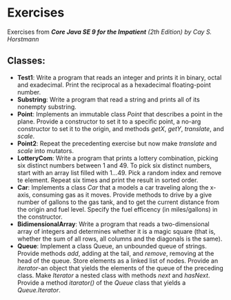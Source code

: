 # Exercises
Exercises from **_Core Java SE 9 for the Impatient_** _(2th Edition)_ _by Cay S. Horstmann_

## Classes:
* **Test1**: Write a program that reads an integer and prints it in binary, octal and exadecimal. Print the reciprocal as a hexadecimal floating-point number.
* **Substring**: Write a program that read a string and prints all of its nonempty substring.
* **Point**: Implements an immutable class _Point_ that describes a point in the plane.
             Provide a constructor to set it to a specific point, a no-arg constructor to set it to the origin, and methods _getX_, _getY_, _translate_, and _scale_.
* **Point2**: Repeat the precedenting exercise but now make _translate_ and _scale_ into mutators.
* **LotteryCom**: Write a program that prints a lottery combination, picking six distinct numbers between 1 and 49.
                  To pick six distinct numbers, start with an array list filled with 1...49. Pick a random index and remove te element. Repeat six times and print the result in sorted order.
* **Car**: Implements a class _Car_ that a models a car traveling along the x-axis, consuming gas as it moves. Provide methods to drive by a give number of gallons to the gas tank,
           and to get the current distance from the origin and fuel level. Specify the fuel efficency (in miles/gallons) in the constructor.
* **BidimensionalArray**: Write a program that reads a two-dimensional array of integers and determines
                          whether it is a magic square (that is, whether the sum of all rows, all columns and the diagonals is the 
                          same).
* **Queue**: Implement a class Queue, an unbounded queue of strings. Provide methods _add_, adding at the tail, and _remove_, removing at the head of the queue. Store elements as a linked list of nodes. Provide an _iterator_-an object that yields the elements of the queue of the preceding class. Make _Iterator_ a nested class with methods _next_ and _hasNext_. Provide a method _itarator()_ of the _Queue_ class that yields a _Queue.Iterator_.
